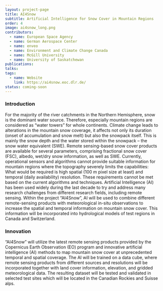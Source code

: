 ```yaml
---
layout: project-page
title: AI4Snow
subtitle: Artificial Intelligence for Snow Cover in Mountain Regions
order: 4
image: ai4snow_long.png
contributors:
  - name: European Space Agency
  - name: German Aerospace Center
  - name: enveo
  - name: Environment and Climate Change Canada
  - name: McGill University
  - name: University of Saskatchewan
publications:
talks:
tags:
  - name: Website
    link: https://ai4snow.eoc.dlr.de/
status: coming-soon
---
```


### Introduction
For the majority of the river catchments in the Northern Hemisphere, snow is the dominant water source. Therefore, especially mountain regions are considered as “water towers” for whole continents. Climate change leads to alterations in the mountain snow coverage, it affects not only its duration (onset of accumulation and snow melt) but also the snowpack itself. This is mainly the snow depth and the water stored within the snowpack – the snow water equivalent (SWE). Remote sensing-based snow cover products are available for several parameters, comprising fractional snow cover (FSC), albedo, wet/dry snow information, as well as SWE. Currently, operational sensors and algorithms cannot provide suitable information for mountain regions where the topography severely limits the capabilities: What would be required is high spatial (100 m pixel size at least) and temporal (daily availability) resolution. These requirements cannot be met based on the current algorithms and techniques. Artificial Intelligence (AI) has been used widely during the last decade to try and address many research challenges from different research fields, including remote sensing. Within the project “AI4Snow”, AI will be used to combine different remote-sensing products with meteorological in-situ observations to increase the spatial and temporal information on mountain snow cover. This information will be incorporated into hydrological models of test regions in Canada and Switzerland.

### Innovation
“AI4Snow” will utilize the latest remote sensing products provided by the Copernicus Earth Observation (EO) program and innovative artificial intelligence (AI) methods to map mountain snow cover at unprecedented temporal and spatial coverage. The AI will be trained on a data cube, where remote sensing products from different sources and resolutions will be incorporated together with land cover information, elevation, and gridded meteorological data. The resulting dataset will be tested and validated in selected test sites which will be located in the Canadian Rockies and Suisse alps.

